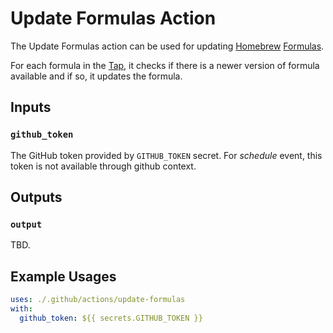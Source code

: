 # Update Formulas Action

The Update Formulas action can be used for updating
[Homebrew](https://brew.sh) [Formulas](https://docs.brew.sh/Formula-Cookbook).

For each formula in the [Tap](https://docs.brew.sh/Taps),
it checks if there is a newer version of formula available and if so, it updates the formula.

## Inputs

### `github_token`

The GitHub token provided by `GITHUB_TOKEN` secret.
For _schedule_ event, this token is not available through github context.

## Outputs

### `output`

TBD.

## Example Usages

```yaml
uses: ./.github/actions/update-formulas
with:
  github_token: ${{ secrets.GITHUB_TOKEN }}
```
